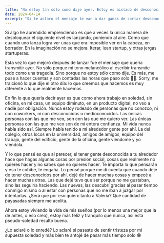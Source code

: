 ```yaml
---
title: "No estoy tan sólo como dije ayer. Estoy es aislado de desconocidos."
date: 2024-04-14
excerpt: "Si te aclaro el mensaje te van a dar ganas de cortar desconocidos."
---
```


Si algo he aprendido emprendiendo es que a veces la única manera de desbloquear el siguiente nivel es lanzando, poniendo al aire.
Como que cuando uno lanza logra ver unas que era imposible ver en la cabeza, en borrador.
En la imaginación no se mejora.
Iterar, lean startup, y otras jergas startuperas.

‍Esta vez lo que mejoró después de lanzar fue el mensaje que quería transmitir ayer.
No sólo porque mi tono melancólico al escribir transmite todo como una tragedia.
Sino porque no estoy sólo como dije.
Es más, me puse a hacer cuentas y son contadas las horas que paso solo 🤥😅.
Sorry, me traicionó lo que dije el otro día: lo que creemos que hacemos es muy diferente a lo que realmente hacemos.

‍En fin lo que quería decir ayer es que como ahora trabajo en soledad, sin oficina, en mi casa, un equipo diminuto, en un producto digital, no veo a nadie por obligación.
Nunca estoy rodeado de personas que no conozco, ni con coworkers, ni con desconocidos o medioconocidos.
Las únicas personas con las que me veo, son con las que me quiero ver.
Las únicas personas con las que me veo son de mi entera confianza.
Mi vida nunca había sido así.
Siempre había tenido a mi alrededor gente por ahí.
La del colegio, otros locos en la universidad, amigos de amigos, equipo del trabajo, gente del edificio, gente de la oficina, gente viéndome y yo viéndola.

‍Y lo que pensé es que al parecer, el tener gente desconocida a tu alrededor hace que hagas algunas cosas por presión social, cosas que realmente no quieres hacer y no sabes que no quieres hacer.
Te importa lo que pensarán y eso te cohibe, te engaña.
Lo pensé porque me di cuenta que cuando dejé de tener desconocidos por ahí, dejé de hacer muchas cosas y empecé a hacer muchas otras.
Las que dejé tuvo que ser porque no me gustaban, sino las seguiría haciendo.
Las nuevas, las descubrí gracias al pasar tiempo conmigo mismo o al estar con personas que no me iban a juzgar por intentarlas.
¿Será que por eso quiero tanto a Valeria? Qué cantidad de payasadas siempre me acolita.

‍Ahora estoy viviendo la vida de mis sueños (por lo menos una mejor que la de antes, o eso creo), estoy más feliz y tranquilo que nunca, así está pseudo-soledad resultó buena.

‍¿Lo aclaré o lo enredé?
Lo aclaré si pasaste de sentir tristeza por mi supuesta soledad y más bien te antojé de pasar más tiempo solo 😁

‍

